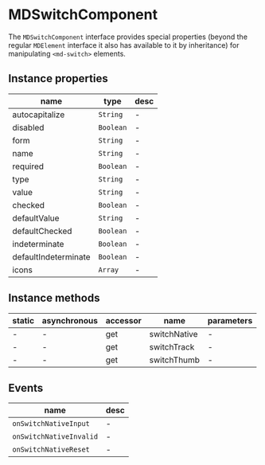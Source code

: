 # MDSwitchComponent
The `MDSwitchComponent` interface provides special properties (beyond the regular `MDElement` interface it also has available to it by inheritance) for manipulating `<md-switch>` elements.

## Instance properties

name|type|desc
---|---|---
autocapitalize|`String`|-
disabled|`Boolean`|-
form|`String`|-
name|`String`|-
required|`Boolean`|-
type|`String`|-
value|`String`|-
checked|`Boolean`|-
defaultValue|`String`|-
defaultChecked|`Boolean`|-
indeterminate|`Boolean`|-
defaultIndeterminate|`Boolean`|-
icons|`Array`|-

## Instance methods

static|asynchronous|accessor|name|parameters
---|---|---|---|---
-|-|get |switchNative|-
-|-|get |switchTrack|-
-|-|get |switchThumb|-

## Events

name|desc
---|---
`onSwitchNativeInput`|-
`onSwitchNativeInvalid`|-
`onSwitchNativeReset`|-

